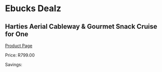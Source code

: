 
# Ebucks Dealz
## Harties Aerial Cableway & Gourmet Snack Cruise for One
[Product Page](https://www.ebucks.com/web/shop/productSelected.do?prodId=342597986&catId=322194367)

Price: R799.00

Savings: 


	
